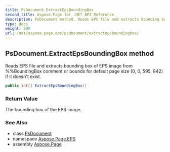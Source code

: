 ```yaml
---
title: PsDocument.ExtractEpsBoundingBox
second_title: Aspose.Page for .NET API Reference
description: PsDocument method. Reads EPS file and extracts bounding box of EPS image from BoundingBox comment or bounds for default page size 0 0 595 842 if it doesnt exist
type: docs
weight: 200
url: /net/aspose.page.eps/psdocument/extractepsboundingbox/
---
```

## PsDocument.ExtractEpsBoundingBox method

Reads EPS file and extracts bounding box of EPS image from %%BoundingBox comment or bounds for default page size (0, 0, 595, 842) if it doesn't exist.

```csharp
public int[] ExtractEpsBoundingBox()
```

### Return Value

The bounding box of the EPS image.

### See Also

* class [PsDocument](../)
* namespace [Aspose.Page.EPS](../../psdocument/)
* assembly [Aspose.Page](../../../)


